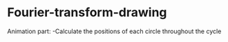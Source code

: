 # Fourier-transform-drawing
Animation part: -Calculate the positions of each circle throughout the cycle
